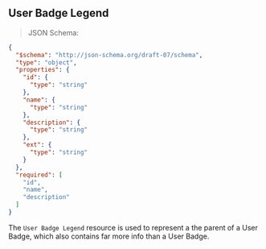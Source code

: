 ## User Badge Legend

> JSON Schema:

```json
{
  "$schema": "http://json-schema.org/draft-07/schema",
  "type": "object",
  "properties": {
    "id": {
      "type": "string"
    },
    "name": {
      "type": "string"
    },
    "description": {
      "type": "string"
    },
    "ext": {
      "type": "string"
    }
  },
  "required": [
    "id",
    "name",
    "description"
  ]
}
```

The `User Badge Legend` resource is used to represent a the parent of a User Badge, which also contains far more info than a User Badge.
